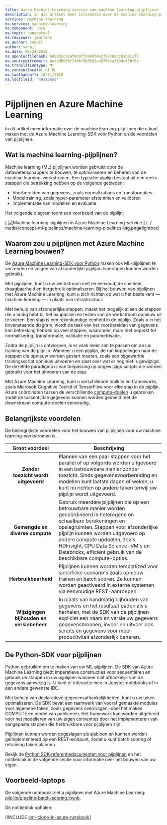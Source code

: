 ```yaml
---
title: Azure Machine Learning-service van machine learning-pijplijnen - bouwen
description: In dit artikel meer informatie over de machine learning-pijplijnen die u kunt maken met de Azure Machine Learning-SDK voor Python en de voordelen van pijplijnen. Machine learning (ML) pijplijnen worden gebruikt door de datawetenschappers te bouwen, te optimaliseren en beheren van de machine learning-werkstromen.
services: machine-learning
ms.service: machine-learning
ms.component: core
ms.topic: conceptual
ms.reviewer: jmartens
ms.author: sanpil
author: sanpil
ms.date: 09/24/2018
ms.openlocfilehash: b450d2ca2af0c0f7598d74e2f07c0acc81b811f3
ms.sourcegitcommit: 4eddd89f8f2406f9605d1a46796caf188c458f64
ms.translationtype: MT
ms.contentlocale: nl-NL
ms.lasthandoff: 10/11/2018
ms.locfileid: "49116450"
---
```

# <a name="pipelines-and-azure-machine-learning"></a>Pijplijnen en Azure Machine Learning

In dit artikel meer informatie over de machine learning-pijplijnen die u kunt maken met de Azure Machine Learning-SDK voor Python en de voordelen van pijplijnen.

## <a name="what-are-machine-learning-pipelines"></a>Wat is machine learning-pijplijnen?

Machine learning (ML) pijplijnen worden gebruikt door de datawetenschappers te bouwen, te optimaliseren en beheren van de machine learning-werkstromen. Een typische pijplijn bestaat uit een reeks stappen die betrekking hebben op de volgende gebieden:

+ Voorbereiden van gegevens, zoals normalizations en transformaties
+ Modeltraining, zoals hyper-parameter afstemmen en valideren
+ Implementatie van modellen en evaluatie  

Het volgende diagram toont een voorbeeld van de pijplijn:

[ ![Machine learning-pijplijnen in Azure Machine Learning-service](./media/concept-ml-pipelines/pipelines.png) ] (. / media/concept-ml-pipelines/machine-learning-pipelines-big.png#lightbox)

## <a name="why-build-pipelines-with-azure-machine-learning"></a>Waarom zou u pijplijnen met Azure Machine Learning bouwen?

De [Azure Machine Learning-SDK voor Python](#the-python-sdk-for-pipelines) maken ook ML-pijplijnen te verzenden en volgen van afzonderlijke pijplijnuitvoeringen kunnen worden gebruikt.

Met pijplijnen, kunt u uw werkstroom met de eenvoud, de snelheid, draagbaarheid en hergebruik optimaliseren. Bij het bouwen van pijplijnen met Azure Machine Learning, kunt u zich richten op wat u het beste kent &mdash; machine learning &mdash; in plaats van infrastructuur.

Met behulp van afzonderlijke stappen, maakt het mogelijk alleen de stappen die u nodig hebt bij het aanpassen en testen van de werkstroom opnieuw uit te voeren. Een stap is een rekenkundige eenheid in de pijplijn. Zoals u in het bovenstaande diagram, wordt de taak van het voorbereiden van gegevens kan betrekking hebben op veel stappen, waaronder, maar niet beperkt tot normalisering, transformatie, validatie en parametrisatie.

Zodra de pijplijn is ontworpen, is er vaak meer aan te passen om de lus training van de pijplijn. Wanneer u een pijplijn, de run koppelingen naar de stappen die opnieuw worden gestart moeten, zoals een bijgewerkte trainingsscript opnieuw uitvoeren en slaat over wat er nog niet is gewijzigd. De dezelfde paradigma is van toepassing op ongewijzigd scripts die worden gebruikt voor het uitvoeren van de stap. 

Met Azure Machine Learning, kunt u verschillende toolkits en frameworks, zoals Microsoft Cognitive Toolkit of TensorFlow voor elke stap in de pijplijn. Azure coördinaten tussen de verschillende [compute-doelen](concept-azure-machine-learning-architecture.md) u gebruiken zodat de tussentijdse gegevens kunnen worden gedeeld met de downstream compute-doelen eenvoudig. 

## <a name="key-advantages"></a>Belangrijkste voordelen

De belangrijkste voordelen voor het bouwen van pijplijnen voor uw machine learning-werkstromen is:

|Groot voordeel|Beschrijving|
|:-------:|-----------|
|**Zonder toezicht&nbsp;wordt uitgevoerd**|Plannen van een paar stappen voor het parallel of op volgorde worden uitgevoerd in een betrouwbare manier zonder toezicht. Sinds gegevensvoorbereiding en modellen kunt laatste dagen of weken, u kunt nu richten op andere taken terwijl uw pijplijn wordt uitgevoerd. |
|**Gemengde en diverse compute**|Gebruik meerdere pijplijnen die op een betrouwbare manier worden gecoördineerd in heterogene en schaalbare berekeningen en opslagruimten. Stappen voor afzonderlijke pijplijn kunnen worden uitgevoerd op andere compute updoelen, zoals HDInsight, GPU Data Science-VM's en Databricks, efficiënt gebruik van de beschikbare compute-opties.|
|**Herbruikbaarheid**|Pijplijnen kunnen worden templatized voor specifieke scenario's zoals opnieuw trainen en batch scoren.  Ze kunnen worden geactiveerd in externe systemen via eenvoudige REST-aanroepen.|
|**Wijzigingen bijhouden en versiebeheer**|In plaats van handmatig bijhouden van gegevens en het resultaat paden als u herhalen, met de SDK van de pijplijnen expliciet een naam en versie uw gegevens gegevensbronnen, invoer en uitvoer ook scripts en gegevens voor meer productiviteit afzonderlijk beheren.|

## <a name="the-python-sdk-for-pipelines"></a>De Python-SDK voor pijplijnen

Python gebruiken om te maken van uw ML-pijplijnen. De SDK van Azure Machine Learning biedt imperatieve constructies voor sequentiëren en gebruik de stappen in uw pijplijnen wanneer niet afhankelijk van de gegevens aanwezig is. U kunt er interactie mee in Jupyter-notebooks of in een andere gewenste IDE. 

Met behulp van declaratieve gegevensafhankelijkheden, kunt u uw taken optimaliseren. De SDK bevat een raamwerk van vooraf gemaakte modules voor algemene taken, zoals gegevens overdragen,-doel het maken COMPUTE en model van publiceren. Het framework kan worden uitgebreid voor het modelleren van uw eigen conventies door het implementeren van aangepaste stappen die herbruikbare voor pijplijnen zijn.

Pijplijnen kunnen worden opgeslagen als sjabloon en kunnen worden geïmplementeerd op een REST-eindpunt, zodat u kunt batch scoring of retraining taken plannen.

Bekijk de [Python SDK-referentiedocumenten voor pijplijnen](http://aka.ms/aml-sdk) en het notitieblok in de volgende sectie voor informatie over het bouwen van uw eigen.

## <a name="example-notebooks"></a>Voorbeeld-laptops
 
De volgende notebook ziet u pijplijnen met Azure Machine Learning: [pijplijn/pipeline-batch-scoring.ipynb](https://github.com/Azure/MachineLearningNotebooks/blob/master/pipeline/pipeline-batch-scoring.ipynb).
 
Dit notitieblok ophalen:
 
[!INCLUDE [aml-clone-in-azure-notebook](../../../includes/aml-clone-for-examples.md)]
